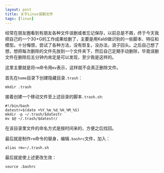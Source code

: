 ```yaml
---
layout: post
title: 关于Linux误删文件
tags: [linux]
---
```


经常在朋友圈看到有朋友各种文件误删或者忘记保存，以前总是不屑，终于今天我把自己的一个30+G的工作成果给删了，主要是用Kaldi做识别的一些脚本、特征和模型。十分悔恨，尝试了各种方法，没有恢复。没办法，浪子回头。之后自己想了想，想把每次删除的文件先放到一个文件夹下，然后自己定期手动删除，毕竟误删文件在删除后五分钟内肯定是可以发现，至少我是这样的。



这里主要就是将`rm`命令用`mv`表示，这样就不会真正删除文件。



首先在`home`目录下创建隐藏目录`.trash`：

```shell
mkdir .trash
```

接着创建一个移动文件至上述目录的脚本`.trash.sh`:

```shell
#!/bin/bash                                                                                                                
datestr=$(date +%Y_%m_%d_%H_%M_%S)
mkdir -p ~/.trash/$datestr
mv $@ ~/.trash/$datestr/
```

在该目录里文件的命名方式是按时间来的，方便之后找回。

最后就是制作`rm`命令的替身，编辑`.bashrc`文件，加入：

```shell
alias rm=~/.trash.sh
```

最后就是使上述更改生效：

```shell
source .bashrc
```
